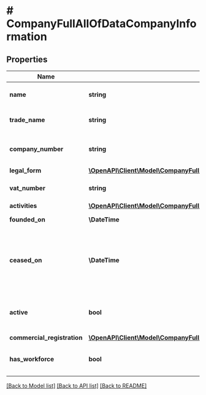 # # CompanyFullAllOfDataCompanyInformation

## Properties

Name | Type | Description | Notes
------------ | ------------- | ------------- | -------------
**name** | **string** | Denomination of the company. | [optional]
**trade_name** | **string** | Trade name of the company. | [optional]
**company_number** | **string** | The number of the company entity. | [optional]
**legal_form** | [**\OpenAPI\Client\Model\CompanyFullAllOfDataCompanyInformationLegalForm**](CompanyFullAllOfDataCompanyInformationLegalForm.md) |  | [optional]
**vat_number** | **string** | Tax number of the company. | [optional]
**activities** | [**\OpenAPI\Client\Model\CompanyFullAllOfDataCompanyInformationActivities[]**](CompanyFullAllOfDataCompanyInformationActivities.md) |  | [optional]
**founded_on** | **\DateTime** | Company&#39;s creation date. | [optional]
**ceased_on** | **\DateTime** | Indicates the company&#39;s cessation date if company is inactive, otherwise null. | [optional]
**active** | **bool** | Indicates whether or not the company is still active. | [optional]
**commercial_registration** | [**\OpenAPI\Client\Model\CompanyFullAllOfDataCompanyInformationCommercialRegistration**](CompanyFullAllOfDataCompanyInformationCommercialRegistration.md) |  | [optional]
**has_workforce** | **bool** | True if the company has at least one employee. | [optional]

[[Back to Model list]](../../README.md#models) [[Back to API list]](../../README.md#endpoints) [[Back to README]](../../README.md)
